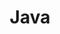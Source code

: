 ---
title: Java
description: Java技术栈相关记录，包括SpringBoot、SpringCloud等等
image:

# Badge style
style:
    background: "#2a9d8f"
    color: "#fff"
---